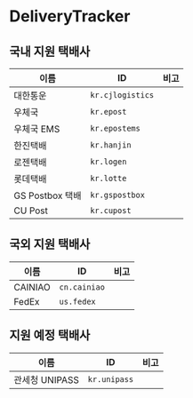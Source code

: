 # DeliveryTracker

## 국내 지원 택배사

|이름|ID|비고|
|---|---|---|
|대한통운|`kr.cjlogistics`||
|우체국|`kr.epost`||
|우체국 EMS|`kr.epostems`||
|한진택배|`kr.hanjin`||
|로젠택배|`kr.logen`||
|롯데택배|`kr.lotte`||
|GS Postbox 택배|`kr.gspostbox`||
|CU Post|`kr.cupost`||

## 국외 지원 택배사

|이름|ID|비고|
|---|---|---|
|CAINIAO|`cn.cainiao`||
|FedEx|`us.fedex`||

## 지원 예정 택배사

|이름|ID|비고|
|---|---|---|
|관세청 UNIPASS|`kr.unipass`||
